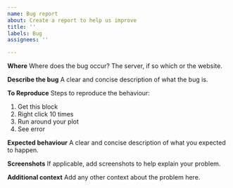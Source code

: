 ```yaml
---
name: Bug report
about: Create a report to help us improve
title: ''
labels: Bug
assignees: ''

---
```


**Where**
Where does the bug occur? The server, if so which or the website.

**Describe the bug**
A clear and concise description of what the bug is.

**To Reproduce**
Steps to reproduce the behaviour:
1. Get this block
2. Right click 10 times
3. Run around your plot
4. See error

**Expected behaviour**
A clear and concise description of what you expected to happen.

**Screenshots**
If applicable, add screenshots to help explain your problem.



**Additional context**
Add any other context about the problem here.
